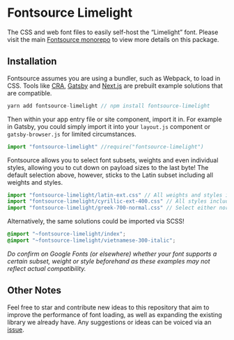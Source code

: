 # Fontsource Limelight

The CSS and web font files to easily self-host the “Limelight” font. Please visit the main [Fontsource monorepo](https://github.com/DecliningLotus/fontsource) to view more details on this package.

## Installation

Fontsource assumes you are using a bundler, such as Webpack, to load in CSS. Tools like [CRA](https://create-react-app.dev/), [Gatsby](https://www.gatsbyjs.org/) and [Next.js](https://nextjs.org/) are prebuilt example solutions that are compatible.

```javascript
yarn add fontsource-limelight // npm install fontsource-limelight
```

Then within your app entry file or site component, import it in. For example in Gatsby, you could simply import it into your `layout.js` component or `gatsby-browser.js` for limited circumstances.

```javascript
import "fontsource-limelight" //require("fontsource-limelight")
```

Fontsource allows you to select font subsets, weights and even individual styles, allowing you to cut down on payload sizes to the last byte! The default selection above, however, sticks to the Latin subset including all weights and styles.

```javascript
import "fontsource-limelight/latin-ext.css" // All weights and styles included.
import "fontsource-limelight/cyrillic-ext-400.css" // All styles included.
import "fontsource-limelight/greek-700-normal.css" // Select either normal or italic.
```

Alternatively, the same solutions could be imported via SCSS!

```scss
@import "~fontsource-limelight/index";
@import "~fontsource-limelight/vietnamese-300-italic";
```

_Do confirm on Google Fonts (or elsewhere) whether your font supports a certain subset, weight or style beforehand as these examples may not reflect actual compatibility._

## Other Notes

Feel free to star and contribute new ideas to this repository that aim to improve the performance of font loading, as well as expanding the existing library we already have. Any suggestions or ideas can be voiced via an [issue](https://github.com/DecliningLotus/fontsource/issues).

